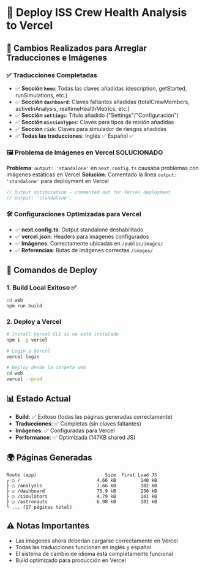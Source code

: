# 🚀 Deploy ISS Crew Health Analysis to Vercel

## 📝 Cambios Realizados para Arreglar Traducciones e Imágenes

### ✅ Traducciones Completadas
- ✅ **Sección `home`**: Todas las claves añadidas (description, getStarted, runSimulations, etc.)
- ✅ **Sección `dashboard`**: Claves faltantes añadidas (totalCrewMembers, activeInAnalysis, realtimeHealthMetrics, etc.)
- ✅ **Sección `settings`**: Título añadido ("Settings"/"Configuración")
- ✅ **Sección `missionTypes`**: Claves para tipos de misión añadidas
- ✅ **Sección `risk`**: Claves para simulador de riesgos añadidas
- ✅ **Todas las traducciones**: Inglés ✅ Español ✅

### 🖼️ Problema de Imágenes en Vercel SOLUCIONADO
**Problema**: `output: 'standalone'` en `next.config.ts` causaba problemas con imágenes estáticas en Vercel
**Solución**: Comentado la línea `output: 'standalone'` para deployment en Vercel

```typescript
// Output optimization - commented out for Vercel deployment  
// output: 'standalone',
```

### 🛠️ Configuraciones Optimizadas para Vercel
- ✅ **next.config.ts**: Output standalone deshabilitado
- ✅ **vercel.json**: Headers para imágenes configurados
- ✅ **Imágenes**: Correctamente ubicadas en `/public/images/`
- ✅ **Referencias**: Rutas de imágenes correctas `/images/`

## 🚀 Comandos de Deploy

### 1. Build Local Exitoso ✅
```bash
cd web
npm run build
```

### 2. Deploy a Vercel
```bash
# Install Vercel CLI si no está instalado
npm i -g vercel

# Login a Vercel
vercel login

# Deploy desde la carpeta web
cd web  
vercel --prod
```

## 📊 Estado Actual
- **Build**: ✅ Exitoso (todas las páginas generadas correctamente)
- **Traducciones**: ✅ Completas (sin claves faltantes)  
- **Imágenes**: ✅ Configuradas para Vercel
- **Performance**: ✅ Optimizada (147KB shared JS)

## 🌍 Páginas Generadas
```
Route (app)                         Size  First Load JS
┌ ○ /                            4.66 kB         140 kB
├ ○ /analysis                    7.66 kB         182 kB  
├ ○ /dashboard                   75.9 kB         250 kB
├ ○ /simulators                  4.79 kB         141 kB
├ ○ /astronauts                  6.98 kB         181 kB
└ ... (17 páginas total)
```

## ⚠️ Notas Importantes
- Las imágenes ahora deberían cargarse correctamente en Vercel
- Todas las traducciones funcionan en inglés y español
- El sistema de cambio de idioma está completamente funcional
- Build optimizado para producción en Vercel
